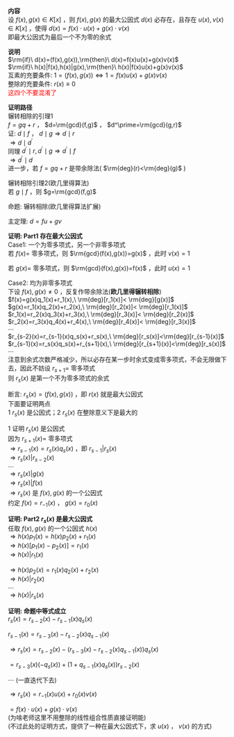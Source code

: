 **内容**  
设 $f(x),g(x)\in K[x]$ ，则 $f(x),g(x)$ 的最大公因式 $d(x)$ 必存在，且存在 $u(x),v(x)\in K[x]$ ，使得 $d(x)=f(x)\cdot u(x)+g(x)\cdot v(x)$  
即最大公因式为最后一个不为零的余式  
  
**说明**  
$\rm{if}\ d(x)=(f(x),g(x)),\rm{then}\ d(x)=f(x)u(x)+g(x)v(x)$  
$\rm{if}\ h(x)|f(x),h(x)|g(x),\rm{then}\ h(x)|f(x)u(x)+g(x)v(x)$  
互素的充要条件:  $1=(f(x),g(x))\Leftrightarrow 1=f(x)u(x)+g(x)v(x)$  
整除的充要条件:  $r(x)\equiv0$  
<font color=red>这四个不要混淆了</font>  
  
**证明路径**  
辗转相除的引理1  
$f=gq+r$ ， $d=\rm{gcd}(f,g)$ ， $d^\prime=\rm{gcd}(g,r)$  
证:  $d\mid f$ ， $d\mid g\Rightarrow d\mid r$  
$\Rightarrow d\mid d^\prime$  
同理 $d^\prime\mid r,d^\prime\mid g\Rightarrow  
d^\prime\mid f$  
$\Rightarrow d^\prime\mid d$  
进一步，若 $f=gq+r$ 是带余除法( $\rm{deg}(r)<\rm{deg}(g)$ )  
  
辗转相除引理2(欧几里得算法)  
若 $g\mid f$ ，则 $g=\rm{gcd}(f,g)$  
  
命题: 辗转相除(欧几里得算法扩展)  
  
主定理: $d=fu+gv$  
  
**证明: Part1 存在最大公因式**  
Case1: 一个为零多项式，另一个非零多项式  
若 $f(x)=$ 零多项式，则 $\rm{gcd}(f(x),g(x))=g(x)$ ，此时 $v(x)=1$  
  
若 $g(x)=$ 零多项式，则 $\rm{gcd}(f(x),g(x))=f(x)$ ，此时 $u(x)=1$  
  
Case2: 均为非零多项式  
下设 $f(x),g(x)\neq0$ ，反复作带余除法(**欧几里得辗转相除**)  
$f(x)=g(x)q_1(x)+r_1(x),\ \rm{deg}[r_1(x)]<  
\rm{deg}[g(x)]$  
$g(x)=r_1(x)q_2(x)+r_2(x),\ \rm{deg}[r_2(x)]<  
\rm{deg}[r_1(x)]$  
$r_1(x)=r_2(x)q_3(x)+r_3(x),\ \rm{deg}[r_3(x)]<  
\rm{deg}[r_2(x)]$  
$r_2(x)=r_3(x)q_4(x)+r_4(x),\ \rm{deg}[r_4(x)]<  
\rm{deg}[r_3(x)]$  
$\cdots$  
$r_{s-2}(x)=r_{s-1}(x)q_s(x)+r_s(x),\ \rm{deg}[r_s(x)]<\rm{deg}[r_{s-1}(x)]$  
$r_{s-1}(x)=r_s(x)q_s(x)+r_{s+1}(x),\ \rm{deg}[r_{s+1}(x)]<\rm{deg}[r_s(x)]$  
$\cdots$  
注意到余式次数严格减少，所以必存在某一步时余式变成零多项式，不会无限做下去，因此不妨设 $r_{s+1}=$ 零多项式  
则 $r_s(x)$ 是第一个不为零多项式的余式  
  
断言:  $r_s(x)=(f(x),g(x))$ ，即 $r(x)$ 就是最大公因式  
下面要证明两点  
1  $r_s(x)$ 是公因式；2  $r_s(x)$ 在整除意义下是最大的  
  
1 证明 $r_s(x)$ 是公因式  
因为 $r_{s+1}(x)=$ 零多项式  
$\Rightarrow r_{s-1}(x)=r_s(x)q_s(x)$ ，即 $r_{s-1}|r_s(x)$  
$\Rightarrow r_s(x)|r_{s-2}(x)$  
$\cdots$  
$\Rightarrow r_s(x)|g(x)$  
$\Rightarrow r_s(x)|f(x)$  
$\Rightarrow r_s(x)$ 是 $f(x),g(x)$ 的一个公因式  
约定 $f(x)=r_{-1}(x)$ ， $g(x)=r_0(x)$  
  
**证明: Part2  $r_s(x)$ 是最大公因式**  
任取 $f(x),g(x)$ 的一个公因式 $h(x)$  
$\Rightarrow h(x)p_1(x)=h(x)p_2(x)+r_1(x)$  
$\Rightarrow h(x)[p_1(x)-p_2(x)]=r_1(x)$  
$\Rightarrow h(x)|r_1(x)$  
  
$\Rightarrow h(x)p_2(x)=r_1(x)q_2(x)+r_2(x)$  
$\Rightarrow h(x)|r_2(x)$  
$\cdots$  
$\Rightarrow h(x)|r_s(x)$  
  
**证明: 命题中等式成立**  
$r_s(x)=r_{s-2}(x)-r_{s-1}(x)q_s(x)$  
  
$r_{s-1}(x)=r_{s-3}(x)-r_{s-2}(x)q_{s-1}(x)$  
  
$\Rightarrow r_s(x)=r_{s-2}(x)-(r_{s-3}(x)-r_{s-2}(x)q_{s-1}(x))q_s(x)$  
  
$=r_{s-3}(x)(-q_{s}(x))  
+(1+q_{s-1}(x)q_s(x))r_{s-2}(x)$  
  
$\cdots$ (一直迭代下去)  
  
$\Rightarrow r_s(x)=r_{-1}(x)u(x)+r_0(x)v(x)$  
  
$=f(x)\cdot u(x)+g(x)\cdot v(x)$  
(为啥老师这里不用整除的线性组合性质直接证明能)  
(不过此处的证明方式，提供了一种在最大公因式下，求 $u(x)$ ， $v(x)$ 的方式)  
